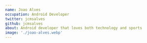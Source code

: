 ```yaml
---
name: Joao Alves
occupation: Android Developer
twitter: jcmsalves
github: jcmsalves
about: Android developer that loves both technology and sports
image: './joao-alves.webp'
---
```

